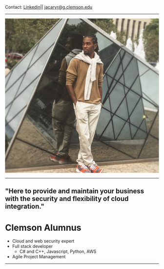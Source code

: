 Contact: [Linkedin](https://linkedin.com/in/jacaryrichardson)|| jacaryr@g.clemson.edu

---
![Image](images/FF3E4A25-4C61-4E9B-8C6C-A318ED661809.jpg) 

---
  "Here to provide and maintain your business with the security and flexibility of cloud integration."
---

# Clemson Alumnus 
- Cloud and web security expert
- Full stack developer
  - C# and C++, Javascript, Python, AWS 
- Agile Project Management 

---
